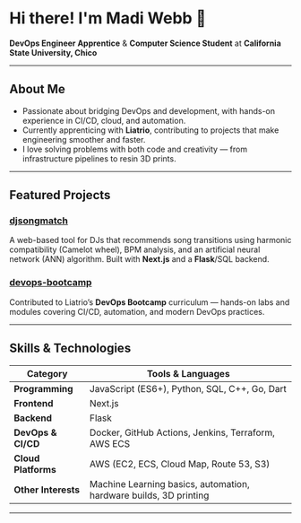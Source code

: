 # Hi there! I'm Madi Webb 👋

**DevOps Engineer Apprentice** & **Computer Science Student** at **California State University, Chico**

---

##  About Me
- Passionate about bridging DevOps and development, with hands-on experience in CI/CD, cloud, and automation.
- Currently apprenticing with **Liatrio**, contributing to projects that make engineering smoother and faster.
- I love solving problems with both code and creativity — from infrastructure pipelines to resin 3D prints.

---

##  Featured Projects

### [djsongmatch](https://github.com/madisonewebb/ChicoState/djsongmatch)  
A web-based tool for DJs that recommends song transitions using harmonic compatibility (Camelot wheel), BPM analysis, and an artificial neural network (ANN) algorithm. Built with **Next.js** and a **Flask**/SQL backend.

### [devops-bootcamp](https://github.com/liatrio/devops-bootcamp)  
Contributed to Liatrio’s **DevOps Bootcamp** curriculum — hands-on labs and modules covering CI/CD, automation, and modern DevOps practices.

---

##  Skills & Technologies
| Category            | Tools & Languages                                           |
|---------------------|-------------------------------------------------------------|
| **Programming**     | JavaScript (ES6+), Python, SQL, C++, Go, Dart               |
| **Frontend**        | Next.js                                                     |
| **Backend**         | Flask                                                       |
| **DevOps & CI/CD** | Docker, GitHub Actions, Jenkins, Terraform, AWS ECS          |
| **Cloud Platforms** | AWS (EC2, ECS, Cloud Map, Route 53, S3)                      |
| **Other Interests** | Machine Learning basics, automation, hardware builds, 3D printing |

---
